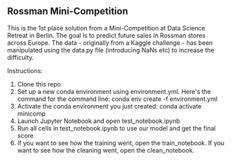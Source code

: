 ## Rossman Mini-Competition

This is the 1st place solution from a Mini-Competition at Data Science Retreat in Berlin. The goal is to predict future sales in Rossman stores across Europe. The data - originally from a Kaggle challenge - has been manipulated using the data.py file (introducing NaNs etc) to increase the difficulty. 

Instructions:
1. Clone this repo
2. Set up a new conda environment using environment.yml. Here's the command for the command line: 
conda env create -f environment.yml
3. Activate the conda environment you just created:
conda activate minicomp
4. Launch Jupyter Notebook and open test_notebook.ipynb
5. Run all cells in test_notebook.ipynb to use our model and get the final score
6. If you want to see how the training went, open the train_notebook. If you want to see how the cleaning went, open the clean_notebook. 